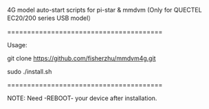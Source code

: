4G model auto-start scripts for pi-star & mmdvm
(Only for QUECTEL EC20/200 series USB model）

=======================================

Usage:

git clone https://github.com/fisherzhu/mmdvm4g.git

sudo ./install.sh

=======================================

NOTE: Need -REBOOT- your device after installation.
